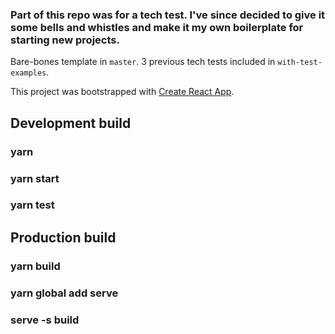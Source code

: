 ### Part of this repo was for a tech test. I've since decided to give it some bells and whistles and make it my own boilerplate for starting new projects.

Bare-bones template in `master`.
3 previous tech tests included in `with-test-examples`.

This project was bootstrapped with [Create React App](https://github.com/facebook/create-react-app).

## Development build

### yarn
### yarn start
### yarn test


## Production build

### yarn build
### yarn global add serve
### serve -s build


